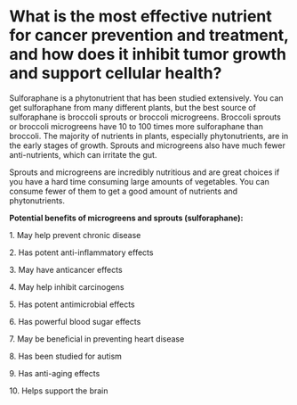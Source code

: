 # What is the most effective nutrient for cancer prevention and treatment, and how does it inhibit tumor growth and support cellular health?

Sulforaphane is a phytonutrient that has been studied extensively. You can get sulforaphane from many different plants, but the best source of sulforaphane is broccoli sprouts or broccoli microgreens. Broccoli sprouts or broccoli microgreens have 10 to 100 times more sulforaphane than broccoli. The majority of nutrients in plants, especially phytonutrients, are in the early stages of growth. Sprouts and microgreens also have much fewer anti-nutrients, which can irritate the gut.

Sprouts and microgreens are incredibly nutritious and are great choices if you have a hard time consuming large amounts of vegetables. You can consume fewer of them to get a good amount of nutrients and phytonutrients.

**Potential benefits of microgreens and sprouts (sulforaphane):**

1\. May help prevent chronic disease

2\. Has potent anti-inflammatory effects

3\. May have anticancer effects

4\. May help inhibit carcinogens

5\. Has potent antimicrobial effects

6\. Has powerful blood sugar effects

7\. May be beneficial in preventing heart disease

8\. Has been studied for autism

9\. Has anti-aging effects

10\. Helps support the brain